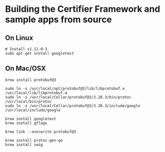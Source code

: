 # Building the Certifier Framework and sample apps from source

## On Linux

```shell
# Install v1.11.0-3
sudo apt-get install googletest

```
## On Mac/OSX

```shell
brew install protobuf@3

sudo ln -s /usr/local/opt/protobuf@3/lib/libprotobuf.a /usr/local/lib/libprotobuf.a
sudo ln -s /usr/local/Cellar/protobuf@3/3.20.3/bin/protoc /usr/local/bin/protoc
sudo ln -s /usr/local/Cellar/protobuf@3/3.20.3/include/google /usr/local/include/google
```


```shell
brew install googletest
brew install gflags

brew link --overwrite protobuf@3

brew install protoc-gen-go
brew install swig
```
